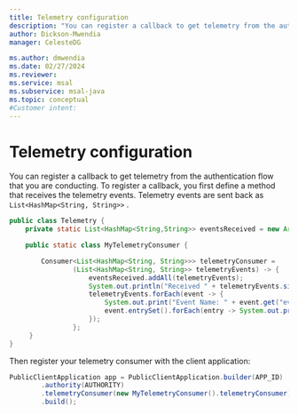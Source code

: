 ```yaml
---
title: Telemetry configuration
description: "You can register a callback to get telemetry from the authentication flow that you are conducting."
author: Dickson-Mwendia
manager: CelesteDG

ms.author: dmwendia
ms.date: 02/27/2024
ms.reviewer:
ms.service: msal
ms.subservice: msal-java
ms.topic: conceptual
#Customer intent: 
---
```



# Telemetry configuration

You can register a callback to get telemetry from the authentication flow that you are conducting. To register a callback, you first define a method that receives the telemetry events. Telemetry events are sent back as `List<HashMap<String, String>>` .

```java
public class Telemetry {
    private static List<HashMap<String,String>> eventsReceived = new ArrayList<>();

    public static class MyTelemetryConsumer {

        Consumer<List<HashMap<String, String>>> telemetryConsumer =
                (List<HashMap<String, String>> telemetryEvents) -> {
                    eventsReceived.addAll(telemetryEvents);
                    System.out.println("Received " + telemetryEvents.size() + " events");
                    telemetryEvents.forEach(event -> {
                        System.out.print("Event Name: " + event.get("event_name"));
                        event.entrySet().forEach(entry -> System.out.println("   " + entry));
                    });
                };
     }
}
```

Then register your telemetry consumer with the client application:

```java
PublicClientApplication app = PublicClientApplication.builder(APP_ID)
        .authority(AUTHORITY)
        .telemetryConsumer(new MyTelemetryConsumer().telemetryConsumer)
        .build();
```
